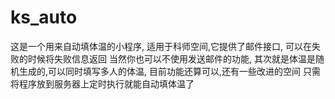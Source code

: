 # ks_auto
这是一个用来自动填体温的小程序,
适用于科师空间,它提供了邮件接口,
可以在失败的时候将失败信息返回
当然你也可以不使用发送邮件的功能,
其次就是体温是随机生成的,可以同时填写多人的体温,
目前功能还算可以,还有一些改进的空间
只需将程序放到服务器上定时执行就能自动填体温了

